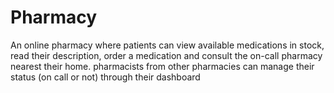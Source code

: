 # Pharmacy
An online pharmacy where patients can view available medications in stock, read their description, order a medication and consult the on-call pharmacy nearest their home.
pharmacists from other pharmacies can manage their status (on call or not) through their dashboard
